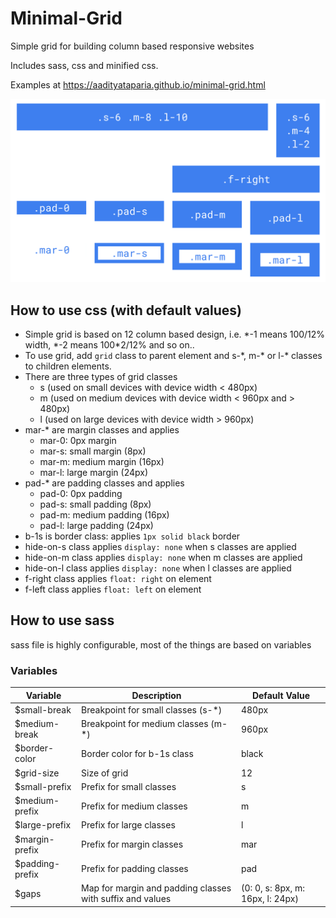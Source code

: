 # Minimal-Grid
Simple grid for building column based responsive websites

Includes sass, css and minified css.

Examples at https://aadityataparia.github.io/minimal-grid.html

![Example](./static/minimal-grid.png)

## How to use css (with default values)
- Simple grid is based on 12 column based design, i.e. \*-1 means 100/12% width, \*-2 means 100*2/12% and so on..
- To use grid, add `grid` class to parent element and s-\*, m-\* or l-\* classes to children elements.
- There are three types of grid classes
  - s (used on small devices with device width < 480px)
  - m (used on medium devices with device width < 960px and > 480px)
  - l (used on large devices with device width > 960px)
- mar-\* are margin classes and applies
  - mar-0: 0px margin
  - mar-s: small margin (8px)
  - mar-m: medium margin (16px)
  - mar-l: large margin (24px)
- pad-\* are padding classes and applies
  - pad-0: 0px padding
  - pad-s: small padding (8px)
  - pad-m: medium padding (16px)
  - pad-l: large padding (24px)
- b-1s is border class: applies `1px solid black` border
- hide-on-s class applies `display: none` when s classes are applied
- hide-on-m class applies `display: none` when m classes are applied
- hide-on-l class applies `display: none` when l classes are applied
- f-right class applies `float: right` on element
- f-left class applies `float: left` on element

## How to use sass

sass file is highly configurable, most of the things are based on variables

### Variables

| Variable  | Description | Default Value |
| ------------- | ------------- | ------------ |
| $small-break | Breakpoint for small classes (s-\*) | 480px |
| $medium-break | Breakpoint for medium classes (m-\*) | 960px |
| $border-color | Border color for b-1s class | black |
| $grid-size | Size of grid | 12 |
| $small-prefix | Prefix for small classes | s |
| $medium-prefix | Prefix for medium classes | m |
| $large-prefix | Prefix for large classes | l |
| $margin-prefix | Prefix for margin classes | mar |
| $padding-prefix | Prefix for padding classes | pad |
| $gaps | Map for margin and padding classes with suffix and values | (0: 0, s: 8px, m: 16px, l: 24px) |

